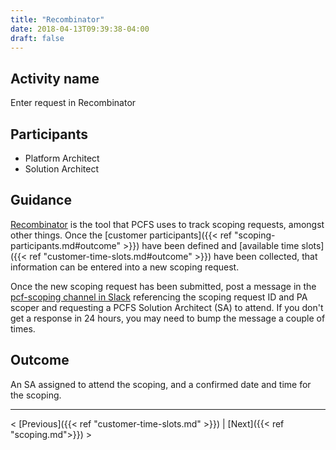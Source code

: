 ```yaml
---
title: "Recombinator"
date: 2018-04-13T09:39:38-04:00
draft: false
---
```

## Activity name
Enter request in Recombinator

## Participants
- Platform Architect
- Solution Architect

## Guidance
[Recombinator](https://recombinator.cfapps.io) is the tool that PCFS uses to track scoping requests, amongst other things.  Once the [customer participants]({{< ref "scoping-participants.md#outcome" >}}) have been defined and [available time slots]({{< ref "customer-time-slots.md#outcome" >}}) have been collected, that information can be entered into a new scoping request.

Once the new scoping request has been submitted, post a message in the [pcf-scoping channel in Slack](https://pivotal.slack.com/messages/C28MSRACX/details/) referencing the scoping request ID and PA scoper and requesting a PCFS Solution Architect (SA) to attend.  If you don't get a response in 24 hours, you may need to bump the message a couple of times.

## Outcome
An SA assigned to attend the scoping, and a confirmed date and time for the scoping.

---
< [Previous]({{< ref "customer-time-slots.md" >}}) | [Next]({{< ref "scoping.md">}}) >